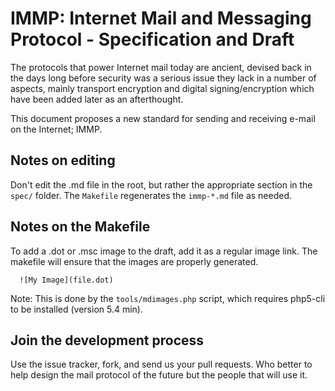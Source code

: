 # IMMP: Internet Mail and Messaging Protocol - Specification and Draft

The protocols that power Internet mail today are ancient, devised back in the
days long before security was a serious issue they lack in a number of aspects,
mainly transport encryption and digital signing/encryption which have been added
later as an afterthought.

This document proposes a new standard for sending and receiving e-mail on the
Internet; IMMP.

## Notes on editing

Don't edit the .md file in the root, but rather the appropriate section in the
`spec/` folder. The `Makefile` regenerates the `immp-*.md` file as needed.

## Notes on the Makefile

To add a .dot or .msc image to the draft, add it as a regular image link. The
makefile will ensure that the images are properly generated.

      ![My Image](file.dot)

Note: This is done by the `tools/mdimages.php` script, which requires php5-cli
to be installed (version 5.4 min).

## Join the development process

Use the issue tracker, fork, and send us your pull requests. Who better to help
design the mail protocol of the future but the people that will use it.
